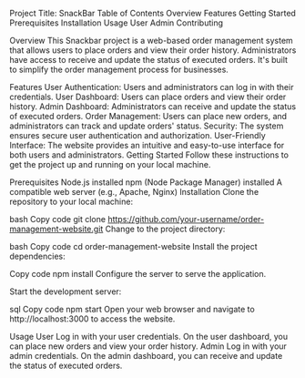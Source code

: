 Project Title: SnackBar
Table of Contents
Overview
Features
Getting Started
Prerequisites
Installation
Usage
User
Admin
Contributing

Overview
This Snackbar project is a web-based order management system that allows users to place orders and view their order history. Administrators have access to receive and update the status of executed orders. It's built to simplify the order management process for businesses.

Features
User Authentication: Users and administrators can log in with their credentials.
User Dashboard: Users can place orders and view their order history.
Admin Dashboard: Administrators can receive and update the status of executed orders.
Order Management: Users can place new orders, and administrators can track and update orders' status.
Security: The system ensures secure user authentication and authorization.
User-Friendly Interface: The website provides an intuitive and easy-to-use interface for both users and administrators.
Getting Started
Follow these instructions to get the project up and running on your local machine.

Prerequisites
Node.js installed
npm (Node Package Manager) installed
A compatible web server (e.g., Apache, Nginx)
Installation
Clone the repository to your local machine:

bash
Copy code
git clone https://github.com/your-username/order-management-website.git
Change to the project directory:

bash
Copy code
cd order-management-website
Install the project dependencies:

Copy code
npm install
Configure the server to serve the application.

Start the development server:

sql
Copy code
npm start
Open your web browser and navigate to http://localhost:3000 to access the website.

Usage
User
Log in with your user credentials.
On the user dashboard, you can place new orders and view your order history.
Admin
Log in with your admin credentials.
On the admin dashboard, you can receive and update the status of executed orders.
